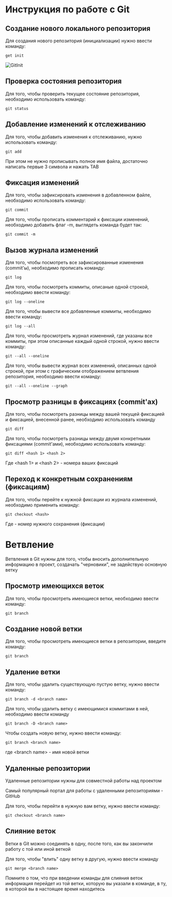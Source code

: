 # **Инструкция по работе с Git**

## Создание нового локального репозитория ##

Для создания нового репозитория (инициализации) нужно ввести команду:

    get init

![GitInit](GitInit.jpg)

## Проверка состояния репозитория

Для того, чтобы проверить текущее состояние репозитория, необходимо использовать команду:

    git status

## Добавление изменений к отслеживанию

Для того, чтобы добавить изменения к отслеживанию, нужно использовать команду:

    git add

При этом не нужно прописывать полное имя файла, достаточно написать первые 3 символа и нажать TAB

## Фиксация изменений

Для того, чтобы зафиксировать изменения в добавленном файле, необходимо использовать команду:

    git commit

Для того, чтобы прописать комментарий к фиксации изменений, необходимо добавить флаг -m, выглядеть команда будет так:

    git commit -m

## Вызов журнала изменений

Для того, чтобы посмотреть все зафиксированные изменения (commit'ы), необходимо прописать команду:

    git log

Для того, чтобы посмотреть коммиты, описаные одной строкой, необходимо ввести команду:

    git log --oneline

Для того, чтобы вывести все добавленные коммиты, необходимо ввести команду:

    git log --all

Для того, чтобы просмотреть журнал изменений, где указаны все коммиты, при этом описанные каждый одной строкой, нужно ввести команду:

    git --all --oneline

Для того, чтобы вывести журнал всех изменений, описанных одной строкой, при этом с графическим отображением ветвления репозитория, необходимо ввести команду:

    git --all --oneline --graph

## Просмотр разницы в фиксациях (commit'ах)

Для того, чтобы посмотреть разницы между вашей текущей фиксацией и  фиксацией, внесенной ранее, необходимо использовать команду 

    git diff

Для того, чтобы посмотреть разницы между двумя конкретными фиксациями (commit'ами), необходимо использовать команду:

    git diff <hash 1> <hash 2>

Где <hash 1> и <hash 2> - номера ваших фиксаций

## Переход к конкретным сохранениям (фиксациям)

Для того, чтобы перейте к нужной фиксации из журнала изменений, необходимо применить команду:

    git checkout <hash>

Где <hash> - номер нужного сохранения (фиксации)

# Ветвление

Ветвления в Git нужны для того, чтобы вносить дополнительную информацию в проект, создачать "черновики", не задействую основную ветку

## Просмотр имеющихся веток

Для того, чтобы просмотреть имеющиеся ветки, необходимо ввести команду:

    git branch

## Создание новой ветки
Для того, чтобы просмотреть имеющиеся ветки в репозитории, введите команду:

    git branch

## Удаление ветки

Для того, чтобы удалить существующую пустую ветку, нужно ввести команду:

    git branch -d <branch name>

Для того, чтобы удалить ветку с имеющимися коммитами в ней, необходимо ввести команду 

    git branch -D <branch name>

Чтобы создать новую ветку, нужно ввести команду:

    git branch <branch name>

где \<branch name\> - имя новой ветки

## Удаленные репозитории

Удаленные репозитории нужны для совместной работы над проектом

Самый популярный портал для работы с удаленными репозиториями - GitHub

Для того, чтобы перейти в нужную вам ветку, нужно ввести команду:

    git checkout <branch name>

## Слияние веток

Ветки в Git можно соединять в одну, после того, как вы закончили работу с той или иной веткой

Для того, чтобы "влить" одну ветку в другую, нужно ввести команду

    git merge <branch name>

   Помните о том, что при введении команды для слияния веток информация перейдет из той ветки, которую вы указали в команде, в ту, в которой вы в настоящее время находитесь
